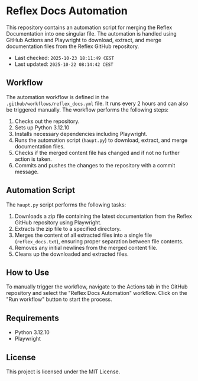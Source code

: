 # Reflex Docs Automation

This repository contains an automation script for merging the Reflex Documentation into one singular file. The automation is handled using GitHub Actions and Playwright to download, extract, and merge documentation files from the Reflex GitHub repository.

- Last checked: `2025-10-23 18:11:49 CEST`
- Last updated: `2025-10-22 08:14:42 CEST`

## Workflow

The automation workflow is defined in the `.github/workflows/reflex_docs.yml` file. It runs every 2 hours and can also be triggered manually. The workflow performs the following steps:
1. Checks out the repository.
2. Sets up Python 3.12.10
3. Installs necessary dependencies including Playwright.
4. Runs the automation script (`haupt.py`) to download, extract, and merge documentation files.
5. Checks if the merged content file has changed and if not no further action is taken.
6. Commits and pushes the changes to the repository with a commit message.

## Automation Script

The `haupt.py` script performs the following tasks:
1. Downloads a zip file containing the latest documentation from the Reflex GitHub repository using Playwright.
2. Extracts the zip file to a specified directory.
3. Merges the content of all extracted files into a single file (`reflex_docs.txt`), ensuring proper separation between file contents.
4. Removes any initial newlines from the merged content file.
5. Cleans up the downloaded and extracted files.

## How to Use

To manually trigger the workflow, navigate to the Actions tab in the GitHub repository and select the "Reflex Docs Automation" workflow. Click on the "Run workflow" button to start the process.

## Requirements

- Python 3.12.10
- Playwright

## License

This project is licensed under the MIT License.

